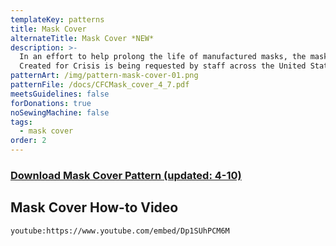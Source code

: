```yaml
---
templateKey: patterns
title: Mask Cover
alternateTitle: Mask Cover *NEW*
description: >-
  In an effort to help prolong the life of manufactured masks, the mask cover by
  Created for Crisis is being requested by staff across the United States.
patternArt: /img/pattern-mask-cover-01.png
patternFile: /docs/CFCMask_cover_4_7.pdf
meetsGuidelines: false
forDonations: true
noSewingMachine: false
tags:
  - mask cover
order: 2
---
```


### [Download Mask Cover Pattern (updated: 4-10)](https://masksnow.org/docs/CFCMask_cover_4_7.pdf)

## Mask Cover How-to Video
`youtube:https://www.youtube.com/embed/Dp1SUhPCM6M`
